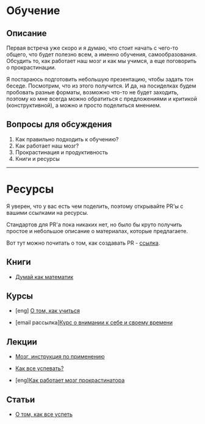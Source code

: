 # Обучение

## Описание

Первая встреча уже скоро и я думаю, что стоит начать с чего-то общего, что будет полезно всем, а именно обучения, самообразования. Обсудить то, как работает наш мозг и как мы учимся, а еще поговорить о прокрастинации.

Я постараюсь подготовить небольшую презентацию, чтобы задать тон беседе. Посмотрим, что из этого получится. И да, на посиделках будем пробовать разные форматы, возможно что-то не будет заходить, поэтому ко мне всегда можно обратиться с предложениями и критикой (конструктивной), а можно и просто поделиться мнением.


## Вопросы для обсуждения
1. Как правильно подходить к обучению?
2. Как работает наш мозг?
3. Прокрастинация и продуктивность
3. Книги и ресурсы

---

# Ресурсы

Я уверен, что у вас есть чем поделить, поэтому открывайте PR'ы с вашими ссылками на ресурсы.

Стандартов для PR'а пока никаких нет, но было бы круто получить простое и небольшое описание о материалах, которые предлагаете.

Вот тут можно почитать о том, как создавать PR - [ссылка](https://help.github.com/articles/creating-a-pull-request/).

## Книги

* [Думай как математик](https://www.ozon.ru/context/detail/id/33253422/)


## Курсы

* [eng] [О том, как учиться](https://ru.coursera.org/learn/learning-how-to-learn)

* [email рассылка][Курс о внимании к себе и своему времени](http://www.niceandeasy.me/daily/course01-invitation#)


## Лекции

* [Мозг, инструкция по применению](https://www.youtube.com/watch?v=953uZgYNj9g)

* [Как все успевать?](https://www.youtube.com/watch?v=fWR5SFhBUWc)

* [eng][Как работает мозг прокрастинатора](https://waitbutwhy.com/2016/03/my-ted-talk.html)


## Статьи

* [О том, как все успеть](http://www.niceandeasy.me/daily/how-to-succeed)
